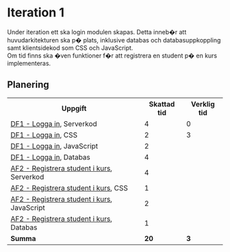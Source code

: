 # Iteration 1
Under iteration ett ska login modulen skapas. Detta inneb�r att 
huvudarkitekturen ska p� plats, inklusive databas och 
databasuppkoppling samt klientsidekod som CSS och JavaScript.    
Om tid finns ska �ven funktioner f�r att registrera en student p� 
en kurs implementeras.

## Planering
<table>
    <tr>
        <th>Uppgift</th>
        <th>Skattad tid</th>
        <th>Verklig tid</th>
    </tr>
    <tr>
        <td><a href="../Documentation/Krav/DF1-Logga-in.md">DF1 - Logga in</a>, Serverkod</td>
        <td>4</td>
        <td>0</td>
    </tr>
    <tr>
        <td><a href="../Documentation/Krav/DF1-Logga-in.md">DF1 - Logga in</a>, CSS</td>
        <td>2</td>
        <td>3</td>
    </tr>
    <tr>
        <td><a href="../Documentation/Krav/DF1-Logga-in.md">DF1 - Logga in</a>, JavaScript</td>
        <td>2</td>
        <td></td>
    </tr>
    <tr>
        <td><a href="../Documentation/Krav/DF1-Logga-in.md">DF1 - Logga in</a>, Databas</td>
        <td>4</td>
        <td></td>
    </tr>
        <td><a href="../Documentation/Krav/AF2-Registrera-student-i-kurs.md">AF2 - Registrera student i kurs</a>, Serverkod</td>
        <td>4</td>
        <td></td>
    <tr>
    </tr>
        <td><a href="../Documentation/Krav/AF2-Registrera-student-i-kurs.md">AF2 - Registrera student i kurs</a>, CSS</td>
        <td>1</td>
        <td></td>
    <tr>
    </tr>
        <td><a href="../Documentation/Krav/AF2-Registrera-student-i-kurs.md">AF2 - Registrera student i kurs</a>, JavaScript</td>
        <td>2</td>
        <td></td>
    <tr>
    </tr>
        <td><a href="../Documentation/Krav/AF2-Registrera-student-i-kurs.md">AF2 - Registrera student i kurs</a>, Databas</td>
        <td>1</td>
        <td></td>
    <tr>
    <tr>
        <td><b>Summa</b></td>
        <td><b>20</b></td>
        <td><b>3</b></td>
    </tr>
</tr>
</table>